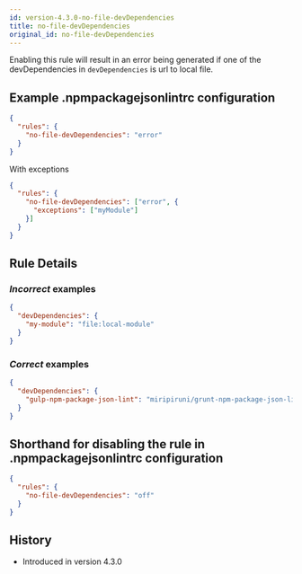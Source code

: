 ```yaml
---
id: version-4.3.0-no-file-devDependencies
title: no-file-devDependencies
original_id: no-file-devDependencies
---
```


Enabling this rule will result in an error being generated if one of the devDependencies in `devDependencies` is url to local file.

## Example .npmpackagejsonlintrc configuration

```json
{
  "rules": {
    "no-file-devDependencies": "error"
  }
}
```

With exceptions

```json
{
  "rules": {
    "no-file-devDependencies": ["error", {
      "exceptions": ["myModule"]
    }]
  }
}
```

## Rule Details

### *Incorrect* examples

```json
{
  "devDependencies": {
    "my-module": "file:local-module"
  }
}
```


### *Correct* examples


```json
{
  "devDependencies": {
    "gulp-npm-package-json-lint": "miripiruni/grunt-npm-package-json-lint"
  }
}
```

## Shorthand for disabling the rule in .npmpackagejsonlintrc configuration

```json
{
  "rules": {
    "no-file-devDependencies": "off"
  }
}
```

## History

* Introduced in version 4.3.0
